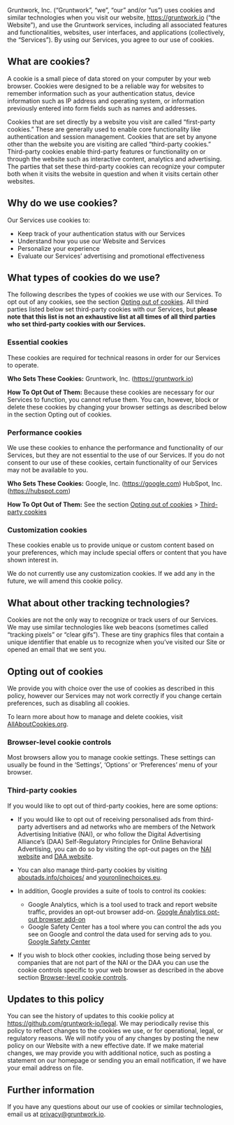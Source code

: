 Gruntwork, Inc. (“Gruntwork”, “we”, “our” and/or “us”) uses cookies and similar technologies when you visit our website, https://gruntwork.io (“the Website”), and use the Gruntwork services, including all associated features and functionalities, websites, user interfaces, and applications (collectively, the “Services”). By using our Services, you agree to our use of cookies.

## What are cookies?

A cookie is a small piece of data stored on your computer by your web browser. Cookies were designed to be a reliable way for websites to remember information such as your authentication status, device information such as IP address and operating system, or information previously entered into form fields such as names and addresses.

Cookies that are set directly by a website you visit are called “first-party cookies.” These are generally used to enable core functionality like authentication and session management. Cookies that are set by anyone other than the website you are visiting are called “third-party cookies.” Third-party cookies enable third-party features or functionality on or through the website such as interactive content, analytics and advertising. The parties that set these third-party cookies can recognize your computer both when it visits the website in question and when it visits certain other websites.

## Why do we use cookies?

Our Services use cookies to:

- Keep track of your authentication status with our Services
- Understand how you use our Website and Services
- Personalize your experience
- Evaluate our Services’ advertising and promotional effectiveness

## What types of cookies do we use?

The following describes the types of cookies we use with our Services. To opt out of any cookies, see the section [Opting out of cookies](#opting-out-of-cookies). All third parties listed below set third-party cookies with our Services, but **please note that this list is not an exhaustive list at all times of all third parties who set third-party cookies with our Services.**

### Essential cookies

These cookies are required for technical reasons in order for our Services to operate.

**Who Sets These Cookies:**
Gruntwork, Inc. (https://gruntwork.io)

**How To Opt Out of Them:**
Because these cookies are necessary for our Services to function, you cannot refuse them. You can, however, block or delete these cookies by changing your browser settings as described below in the section Opting out of cookies.

### Performance cookies

We use these cookies to enhance the performance and functionality of our Services, but they are not essential to the use of our Services. If you do not consent to our use of these cookies, certain functionality of our Services may not be available to you.

**Who Sets These Cookies:**
Google, Inc. (https://google.com)
HubSpot, Inc. (https://hubspot.com)

**How To Opt Out of Them:**
See the section [Opting out of cookies](#opting-out-of-cookies) > [Third-party cookies](#third-party-cookies)

### Customization cookies

These cookies enable us to provide unique or custom content based on your preferences, which may include special offers or content that you have shown interest in.

We do not currently use any customization cookies. If we add any in the future, we will amend this cookie policy.

## What about other tracking technologies?

Cookies are not the only way to recognize or track users of our Services. We may use similar technologies like web beacons (sometimes called “tracking pixels” or “clear gifs”). These are tiny graphics files that contain a unique identifier that enable us to recognize when you’ve visited our Site or opened an email that we sent you.

## Opting out of cookies

We provide you with choice over the use of cookies as described in this policy, however our Services may not work correctly if you change certain preferences, such as disabling all cookies.

To learn more about how to manage and delete cookies, visit [AllAboutCookies.org](https://www.allaboutcookies.org/).

### Browser-level cookie controls

Most browsers allow you to manage cookie settings. These settings can usually be found in the ‘Settings’, ‘Options’ or ‘Preferences’ menu of your browser.

### Third-party cookies

If you would like to opt out of third-party cookies, here are some options:

- If you would like to opt out of receiving personalised ads from third-party advertisers and ad networks who are members of the Network Advertising Initiative (NAI), or who follow the Digital Advertising Alliance’s (DAA) Self-Regulatory Principles for Online Behavioral Advertising, you can do so by visiting the opt-out pages on the [NAI website](https://optout.networkadvertising.org/?c=1#!/) and [DAA website](https://digitaladvertisingalliance.org/).
- You can also manage third-party cookies by visiting [aboutads.info/choices/](http://aboutads.info/choices/) and [youronlinechoices.eu](http://youronlinechoices.eu/).
- In addition, Google provides a suite of tools to control its cookies:

  - Google Analytics, which is a tool used to track and report website traffic, provides an opt-out browser add-on. [Google Analytics opt-out browser add-on](https://tools.google.com/dlpage/gaoptout/)
  - Google Safety Center has a tool where you can control the ads you see on Google and control the data used for serving ads to you. [Google Safety Center](https://safety.google/)

- If you wish to block other cookies, including those being served by companies that are not part of the NAI or the DAA you can use the cookie controls specific to your web browser as described in the above section [Browser-level cookie controls](https://gruntwork.io/legal/cookie-policy#browser-level-cookie-controls).

## Updates to this policy

You can see the history of updates to this cookie policy at https://github.com/gruntwork-io/legal. We may periodically revise this policy to reflect changes to the cookies we use, or for operational, legal, or regulatory reasons. We will notify you of any changes by posting the new policy on our Website with a new effective date. If we make material changes, we may provide you with additional notice, such as posting a statement on our homepage or sending you an email notification, if we have your email address on file.

## Further information

If you have any questions about our use of cookies or similar technologies, email us at privacy@gruntwork.io.
